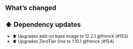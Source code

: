 ## What’s changed

## ⬆️ Dependency updates

- ⬆️ Upgrades add-on base image to 12.2.1 @frenck (#153)
- ⬆️ Upgrades ZeroTier One to 1.10.1 @frenck (#154)

